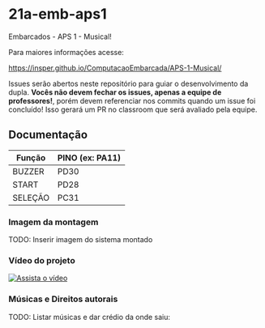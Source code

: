 # 21a-emb-aps1

Embarcados - APS 1 - Musical!

Para maiores informações acesse:

https://insper.github.io/ComputacaoEmbarcada/APS-1-Musical/

Issues serão abertos neste repositório para guiar o desenvolvimento
da dupla. **Vocês não devem fechar os issues, apenas a equipe de professores!**, porém devem referenciar nos commits quando um issue 
foi concluído! Isso gerará um PR no classroom que será avaliado pela equipe.

## Documentação

| Função  | PINO (ex: PA11) |
|---------|-----------------|
| BUZZER  |       PD30      |
| START   |       PD28      |
| SELEÇÃO |       PC31      |

### Imagem da montagem

TODO: Inserir imagem do sistema montado

### Vídeo do projeto

[![Assista o vídeo](https://img.youtube.com/vi/MqwybRhX_70/maxresdefault.jpg)](https://youtu.be/MqwybRhX_70)

### Músicas e Direitos autorais

TODO: Listar músicas e dar crédio da onde saiu:
